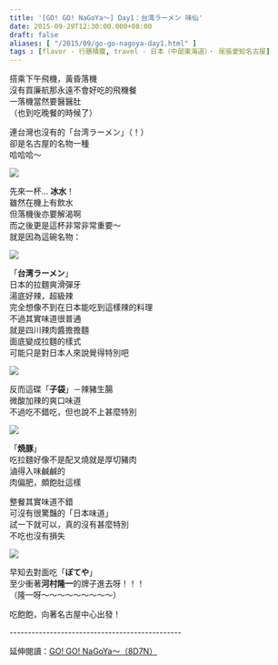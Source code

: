 ```yaml
---
title: '[GO! GO! NaGoYa～] Day1：台湾ラーメン 味仙'
date: 2015-09-29T12:30:00.000+08:00
draft: false
aliases: [ "/2015/09/go-go-nagoya-day1.html" ]
tags : [flavor - 行膳積腹, travel - 日本（中部東海道）・ 尾張愛知名古屋]
---
```


搭乘下午飛機，黃昏落機  
沒有買廉航那永遠不會好吃的飛機餐  
一落機當然要醫醫肚  
（也到吃晚餐的時候了）  
  
連台灣也沒有的「台湾ラーメン」（！）  
卻是名古屋的名物一種  
哈哈哈～   

![](/images/nagoya1a1.jpg)

先來一杯... **冰水**！  
雖然在機上有飲水  
但落機後亦要解渴啊  
而之後更是這杯非常非常重要～  
就是因為這碗名物：  

![](/images/nagoya1a.jpg)

「**台湾ラーメン**」  
日本的拉麵爽滑彈牙  
湯底好辣，超級辣  
完全想像不到在日本能吃到這樣辣的料理  
不過其實味道很普通  
就是四川辣肉醬擔擔麵  
面底變成拉麵的樣式  
可能只是對日本人來說覺得特別吧  

![](/images/nagoya1a2.jpg)

反而這碟「**子袋**」－辣豬生腸  
微酸加辣的爽口味道  
不過吃不錯吃，但也說不上甚麼特別  

![](/images/nagoya1a3.jpg)

「**焼豚**」  
吃拉麵好像不是配叉燒就是厚切豬肉  
滷得入味鹹鹹的  
肉偏肥，頗飽肚這樣  
  
整餐其實味道不錯  
可沒有很驚豔的「日本味道」  
試一下就可以，真的沒有甚麼特別  
不吃也沒有損失  

![](/images/nagoya1a4.jpg)

早知去對面吃「**ぼてや**」  
至少衝著**河村隆一**的牌子進去呀！！！  
（隆一呀～～～～～～～～～）  
  
吃飽飽，向著名古屋中心出發！  
  
\-----------------------------------------------  
  
延伸閱讀：[GO! GO! NaGoYa～（8D7N）](https://hidie.net/nagoya8d7n/)
